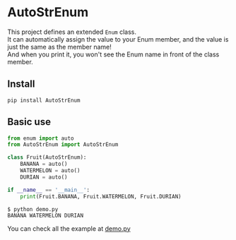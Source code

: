 # AutoStrEnum

This project defines an extended `Enum` class.  
It can automatically assign the value to your Enum member, and the value is just the same as the member name!  
And when you print it, you won't see the Enum name in front of the class member.

## Install

```shell
pip install AutoStrEnum
```

## Basic use

```python
from enum import auto
from AutoStrEnum import AutoStrEnum

class Fruit(AutoStrEnum):
    BANANA = auto()
    WATERMELON = auto()
    DURIAN = auto()

if __name__ == '__main__':
    print(Fruit.BANANA, Fruit.WATERMELON, Fruit.DURIAN)
```

```shell
$ python demo.py
BANANA WATERMELON DURIAN
```

You can check all the example at [demo.py]()